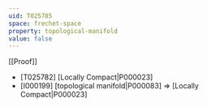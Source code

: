 ```yaml
---
uid: T025785
space: frechet-space
property: topological-manifold
value: false
---
```

[[Proof]]

* [T025782] [Locally Compact|P000023]
* [I000199] [topological manifold|P000083] => [Locally Compact|P000023]

